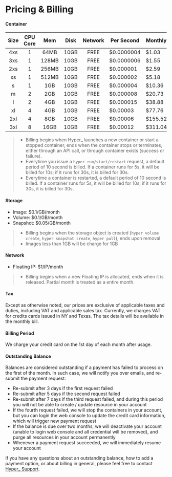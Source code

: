 # Pricing & Billing

#### Container
|Size|CPU Core|Mem|Disk|Network|Per Second|Monthly|
|:-:|:-:|:-:|:-:|:-:|---|---|
|4xs|1|64MB |10GB|FREE|\$0.0000004 |$1.03  |
|3xs|1|128MB|10GB|FREE|\$0.0000006 |$1.55  |
|2xs|1|256MB|10GB|FREE|\$0.000001  |$2.59  |
|xs |1|512MB|10GB|FREE|\$0.000002  |$5.18  |
|s  |1|  1GB|10GB|FREE|\$0.000004  |$10.36 |
|m  |2|  2GB|10GB|FREE|\$0.000008  |$20.73 |
|l  |2|  4GB|10GB|FREE|\$0.000015  |$38.88 |
|xl |4|  4GB|10GB|FREE|\$0.00003   |$77.76 |
|2xl|4|  8GB|10GB|FREE|\$0.00006   |$155.52|
|3xl|8|16GB|10GB|FREE|\$0.00012    |$311.04|
> - Billing begins when Hyper\_ launches a new container or start a stopped container, ends when the container stops or terminates, either through an API call, or through container exists (success or failure).
> - Everytime you issue a `hyper run/start/restart` request, a default period of 10 second is billed. If a container runs for 5s, it will be billed for 10s; if it runs for 30s, it is billed for 30s.
> - Everytime a container is restarted, a default period of 10 second is billed. If a container runs for 5s, it will be billed for 10s; if it runs for 30s, it is billed for 30s.

#### Storage
- Image: $0.1/GB/month
- Volume: $0.1/GB/month
- Snapshot: $0.05/GB/month
> - Billing begins when the storage object is created (`hyper volume create`, `hyper snapshot create`, `hyper pull`), ends upon removal
> - Images less than 1GB will be charge for 1GB

#### Network
- Floating IP: $1/IP/month
> - Billing begins when a new Floating IP is allocated, ends when it is released. Partial month is treated as a entire month.

#### Tax
Except as otherwise noted, our prices are exclusive of applicable taxes and duties, including VAT and applicable sales tax. Currently, we charges VAT for credits cards issued in NY and Texas. The tax details will be available in the monthly bill.

#### Billing Period
We charge your credit card on the 1st day of each month after usage.

#### Outstanding Balance

Balances are considered outstanding if a payment has failed to process on the first of the month. In such case, we will notify you over emails, and re-submit the payment request:

- Re-submit after 3 days if the first request failed
- Re-submit after 5 days if the second request failed
- Re-submit after 7 days if the third request failed, and during this period you will not be able to create / update resource in your account
- If the fourth request failed, we will stop the containers in your account, but you can login the web console to update the credit card information, which will trigger new payment request
- If the balance is due over two months, we will deactivate your account (unable to login web console and all credential will be removed), and purge all resources in your account permanently
- Whenever a payment request succeeded, we will immediately resume your account

If you have any questions about an outstanding balance, how to add a payment option, or about billing in general, please feel free to contact [Hyper_ Support](mailto:support@hyper.sh).
